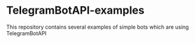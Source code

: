 # TelegramBotAPI-examples
This repository contains several examples of simple bots which are using TelegramBotAPI
